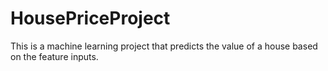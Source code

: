 # HousePriceProject
This is a machine learning project that predicts the value of a house based on the feature inputs.
